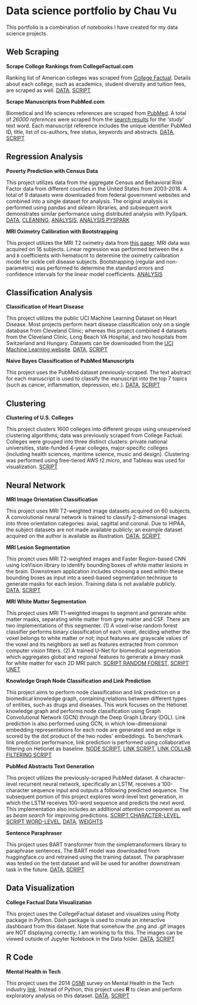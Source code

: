 # Data science portfolio by Chau Vu
This portfolio is a combination of notebooks I have created for my data science projects.

## Web Scraping

**Scrape College Rankings from CollegeFactual.com**

Ranking list of American colleges was scraped from [College Factual](https://www.collegefactual.com/rankings/best-colleges/). Details about each college, such as academics, student diversity and tuition fees, are scraped as well. [DATA](https://github.com/chauvu/chauvu.github.io/tree/main/Data/college_factual), [SCRIPT](https://github.com/chauvu/chauvu.github.io/blob/main/Notebooks/scrape_CollegeFactual.ipynb)

**Scrape Manuscripts from PubMed.com**

Biomedical and life sciences references are scraped from [PubMed](https://pubmed.ncbi.nlm.nih.gov/). A total of *26000 references* were scraped from the [search results]('https://www.ncbi.nlm.nih.gov/pubmed?term=Study%5BText%20Word%5D') for the *'study'* text word. Each manuscript reference includes the unique identifier PubMed ID, title, list of co-authors, free status, keywords and abstracts. [DATA](https://github.com/chauvu/chauvu.github.io/tree/main/Data/pubmed), [SCRIPT](https://github.com/chauvu/chauvu.github.io/blob/main/Notebooks/scrape_PubMed.ipynb)

## Regression Analysis

**Poverty Prediction with Census Data**

This project utilizes data from the aggregate Census and Behavioral Risk Factor data from different counties in the United States from 2003-2018. A total of 9 datasets were downloaded from federal government websites and combined into a single dataset for analysis. The original analysis is performed using pandas and sklearn libraries, and subsequent work demonstrates similar performance using distributed analysis with PySpark. [DATA](https://github.com/chauvu/chauvu.github.io/tree/main/Data/census), [CLEANING](https://github.com/chauvu/chauvu.github.io/blob/main/Notebooks/census_data_cleaning.ipynb), [ANALYSIS](https://github.com/chauvu/chauvu.github.io/blob/main/Notebooks/census_regression.ipynb), [ANALYSIS PYSPARK](https://github.com/chauvu/chauvu.github.io/blob/main/Notebooks/census_regression_pyspark.ipynb)

**MRI Oximetry Calibration with Bootstrapping**

This project utilizes the MRI T2 oximetry data from [this paper](https://pubmed.ncbi.nlm.nih.gov/33719133/). MRI data was acquired on 16 subjects. Linear regression was performed between the `A` and `B` coefficients with hematocrit to determine the oximetry calibration model for sickle cell disease subjects. Bootstrapping (regular and non-parametric) was performed to determine the standard errors and confidence intervals for the linear model coefficients. [ANALYSIS](https://github.com/chauvu/chauvu.github.io/blob/main/Notebooks/calibration_bootstrap.ipynb)

## Classification Analysis

**Classification of Heart Disease**

This project utilizes the public UCI Machine Learning Dataset on Heart Disease. Most projects perform heart disease classification only on a single database from Cleveland Clinic; whereas this project combined 4 datasets from the Cleveland Clinic, Long Beach VA Hospital, and two hospitals from Switzerland and Hungary. Datasets can be downloaded from the [UCI Machine Learning website](https://archive.ics.uci.edu/ml/datasets/heart+disease). [DATA](https://github.com/chauvu/chauvu.github.io/tree/main/Data/heart_disease),  [SCRIPT](https://github.com/chauvu/chauvu.github.io/blob/main/Notebooks/heart_disease_classification.ipynb)

**Naive Bayes Classification of PubMed Manuscripts**

This project uses the PubMed dataset previously-scraped. The text abstract for each manuscript is used to classify the manuscript into the top 7 topics (such as cancer, inflammation, depression, etc.). [DATA](https://github.com/chauvu/chauvu.github.io/tree/main/Data/pubmed), [SCRIPT](https://github.com/chauvu/chauvu.github.io/blob/main/Notebooks/manuscripts_classification_naivebayes.ipynb)

## Clustering

**Clustering of U.S. Colleges**

This project clusters 1600 colleges into different groups using unsupervised clustering algorithms; data was previously scraped from College Factual. Colleges were grouped into three distinct clusters: private national universities, state-funded 4-year colleges, major-specific colleges (including health sciences, maritime science, music and design). Clustering was performed using free-tiered AWS t2.micro, and Tableau was used for visualization. [SCRIPT](https://github.com/chauvu/chauvu.github.io/blob/main/Notebooks/colleges_clustering.ipynb)

## Neural Network

**MRI Image Orientation Classification**

This project uses MRI T2-weighted image datasets acquired on 60 subjects. A convolutional neural network is trained to classify 2-dimensional images into three orientation categories: axial, sagittal and coronal. Due to HIPAA, the subject datasets are not made available publicly; an example dataset acquired on the author is available as illustration. [DATA](https://github.com/chauvu/chauvu.github.io/tree/main/Data/mri_t2/CV_T2.nii), [SCRIPT](https://github.com/chauvu/chauvu.github.io/blob/main/Notebooks/mri_orientation_classification.ipynb)

**MRI Lesion Segmentation**

This project uses MRI T2-weighted images and Faster Region-based CNN using IceVision library to identify bounding boxes of white matter lesions in the brain. Downstream application includes choosing a seed within these bounding boxes as input into a seed-based segmentation technique to generate masks for each lesion. Training data is not available publicly. [DATA](https://github.com/chauvu/chauvu.github.io/tree/main/Data/lesions/), [SCRIPT](https://github.com/chauvu/chauvu.github.io/blob/main/Notebooks/lesions_bbox.ipynb)

**MRI White Matter Segmentation**

This project uses MRI T1-weighted images to segment and generate white matter masks, separating white matter from grey matter and CSF. There are two implementations of this segmenter. (1) A voxel-wise random forest classifier performs binary classification of each voxel, deciding whether the voxel belongs to white matter or not; input features are grayscale values of the voxel and its neighbors as well as features extracted from common computer vision filters. (2) A trained U-Net for biomedical segmentation which aggregates global and regional features to generate a binary mask for white matter for each 2D MRI patch. [SCRIPT RANDOM FOREST](https://github.com/chauvu/chauvu.github.io/blob/main/Notebooks/wm_segmentation_randomforest.ipynb), [SCRIPT UNET](https://github.com/chauvu/chauvu.github.io/blob/main/Notebooks/wm_segmentation_unet.ipynb)

**Knowledge Graph Node Classification and Link Prediction**

This project aims to perform node classification and link prediction on a biomedical knowledge graph, containing relations between different types of entities, such as drugs and diseases. This work focuses on the Hetionet knowledge graph and performs node classification using Graph Convolutional Network (GCN) through the Deep Graph Library (DGL). Link prediction is also performed using GCN, in which low-dimensional embedding representations for each node are generated and an edge is scored by the dot product of the two nodes' embeddings. To benchmark link prediction performance, link prediction is performed using collaborative filtering on Hetionet as baseline. [NODE SCRIPT](https://github.com/chauvu/chauvu.github.io/blob/main/Notebooks/graph_node_classification.ipynb), [LINK SCRIPT](https://github.com/chauvu/chauvu.github.io/blob/main/Notebooks/graph_link_prediction.ipynb), [LINK COLLAB FILTERING SCRIPT](https://github.com/chauvu/chauvu.github.io/blob/main/Notebooks/graph_link_prediction_collab_filtering.ipynb)

**PubMed Abstracts Text Generation**

This project utilizes the previously-scraped PubMed dataset. A character-level recurrent neural network, specifically an LSTM, receives a 100-character sequence input and outputs a following predicted sequence. The subsequent portion of this project explores word-level text generation, in which the LSTM receives 100-word sequence and predicts the next word. This implementation also includes an additional *attention* component as well as *beam search* for improving predictions. [SCRIPT CHARACTER-LEVEL](https://github.com/chauvu/chauvu.github.io/blob/main/Notebooks/manuscripts_text_generation.ipynb), [SCRIPT WORD-LEVEL](https://github.com/chauvu/chauvu.github.io/blob/main/Notebooks/manuscripts_text_generation_word.ipynb), [DATA](https://github.com/chauvu/chauvu.github.io/tree/main/Data/pubmed/abstracts_str.txt), [WEIGHTS](https://github.com/chauvu/chauvu.github.io/tree/main/Data/pubmed/weights/)

**Sentence Paraphraser**

This project uses BART transformer from the simpletransformers library to paraphrase sentences. The BART model was downloaded from huggingface.co and retrained using the training dataset. The paraphraser was tested on the test dataset and will be used for another downstream task in the future. [DATA](https://github.com/chauvu/chauvu.github.io/tree/main/Data/paraphrase), [SCRIPT](https://github.com/chauvu/chauvu.github.io/blob/main/Notebooks/sentence_paraphrase.ipynb)

## Data Visualization

**College Factual Data Visualization**

This project uses the CollegeFactual dataset and visualizes using Plotly package in Python. Dash package is used to create an interactive dashboard from this dataset. Note that somehow the .png and .gif images are NOT displaying correctly; I am working to fix this. The images can be viewed outside of Jupyter Notebook in the Data folder. [DATA](https://github.com/chauvu/chauvu.github.io/tree/main/Data/college_factual/dashboard_png), [SCRIPT](https://github.com/chauvu/chauvu.github.io/blob/main/Notebooks/colleges_dashboard.ipynb)

## R Code

**Mental Health in Tech**

This project uses the 2014 [OSMI](https://osmihelp.org/research) survey on Mental Health in the Tech industry [link](https://www.kaggle.com/osmi/mental-health-in-tech-survey). Instead of Python, this project uses **R** to clean and perform exploratory analysis on this dataset. [DATA](https://github.com/chauvu/chauvu.github.io/tree/main/Data/mental_tech/survey.csv), [SCRIPT](https://github.com/chauvu/chauvu.github.io/blob/main/Notebooks/mental_health_tech.md)

